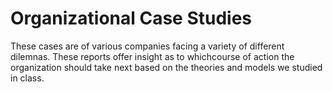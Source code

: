 # Organizational Case Studies

These cases are of various companies facing a variety of different dilemnas. These reports offer insight as to whichcourse of action the organization should take next based on the theories and models we studied in class.

